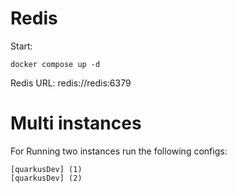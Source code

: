 # Redis

Start: 

    docker compose up -d   


Redis URL: 
    redis://redis:6379

# Multi instances
For Running two instances run the following configs:
    
    [quarkusDev] (1)
    [quarkusDev] (2)

